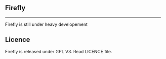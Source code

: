 Firefly
---
___

Firefly is still under heavy developement



Licence
---
Firefly is released under GPL V3. Read LICENCE file.
